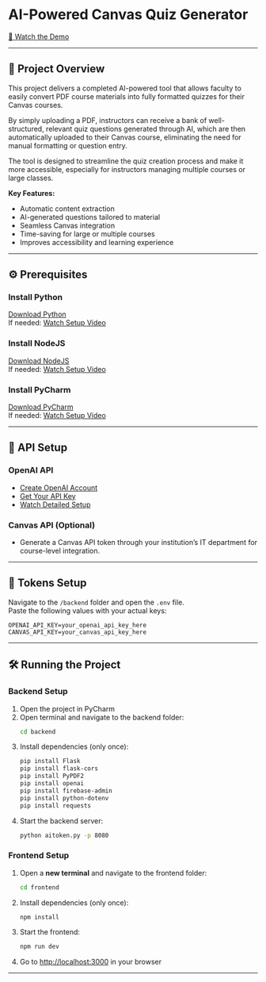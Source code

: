 
# AI-Powered Canvas Quiz Generator

[🎥 Watch the Demo](https://www.youtube.com/watch?v=bb5Ti_cx0G4)

---

## 📌 Project Overview

This project delivers a completed AI-powered tool that allows faculty to easily convert PDF course materials into fully formatted quizzes for their Canvas courses.

By simply uploading a PDF, instructors can receive a bank of well-structured, relevant quiz questions generated through AI, which are then automatically uploaded to their Canvas course, eliminating the need for manual formatting or question entry.

The tool is designed to streamline the quiz creation process and make it more accessible, especially for instructors managing multiple courses or large classes.

**Key Features:**
- Automatic content extraction
- AI-generated questions tailored to material
- Seamless Canvas integration
- Time-saving for large or multiple courses
- Improves accessibility and learning experience

---

## ⚙️ Prerequisites

### Install Python  
[Download Python](https://www.python.org/downloads/)  
If needed: [Watch Setup Video](https://www.youtube.com/watch?v=4V14G5_CNGg)

### Install NodeJS  
[Download NodeJS](https://nodejs.org/en/download)  
If needed: [Watch Setup Video](https://www.youtube.com/watch?v=4FAtFwKVhn0)

### Install PyCharm  
[Download PyCharm](https://www.jetbrains.com/pycharm/download/)  
If needed: [Watch Setup Video](https://youtu.be/KN6vHY-3F9E?si=8QNbV_ta1UpalzQA)

---

## 🔑 API Setup

### OpenAI API
- [Create OpenAI Account](https://openai.com/index/openai-api/)
- [Get Your API Key](https://platform.openai.com/api-keys)
- [Watch Detailed Setup](https://www.youtube.com/watch?v=hSVTPU-FVLI)

### Canvas API (Optional)
- Generate a Canvas API token through your institution’s IT department for course-level integration.

---

## 🔐 Tokens Setup

Navigate to the `/backend` folder and open the `.env` file.  
Paste the following values with your actual keys:

```
OPENAI_API_KEY=your_openai_api_key_here
CANVAS_API_KEY=your_canvas_api_key_here
```

---

## 🛠️ Running the Project

### Backend Setup

1. Open the project in PyCharm  
2. Open terminal and navigate to the backend folder:
   ```bash
   cd backend
   ```
3. Install dependencies (only once):
   ```bash
   pip install Flask
   pip install flask-cors
   pip install PyPDF2
   pip install openai
   pip install firebase-admin
   pip install python-dotenv
   pip install requests
   ```
4. Start the backend server:
   ```bash
   python aitoken.py -p 8080
   ```

### Frontend Setup

1. Open a **new terminal** and navigate to the frontend folder:
   ```bash
   cd frontend
   ```
2. Install dependencies (only once):
   ```bash
   npm install
   ```
3. Start the frontend:
   ```bash
   npm run dev
   ```

4. Go to [http://localhost:3000](http://localhost:3000) in your browser

---

